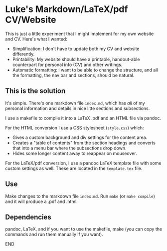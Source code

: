 # Luke's Markdown/LaTeX/pdf CV/Website

This is just a little experiment that I might implement for my own website and CV. Here's what I wanted:

+ Simplification: I don't have to update both my CV and website differently.
+ Printability: My website should have a printable, handout-able counterpart for personal info (CV) and other writings.
+ Automatic formatting: I want to be able to change the structure, and all the formatting, the nav bar and sections, should be natural.

## This is the solution

It's simple. There's one markdown file `index.md`, which has *all* of my personal information and details in nice litte sections and subsections.

I use a makefile to compile it into a LaTeX .pdf and an HTML file via pandoc.

For the HTML conversion I use a CSS stylesheet (`style.css`) which:

+ Gives a custom background and div settings for the content area.
+ Creates a "table of contents" from the section headings and converts that into a menu bar where the subsections drop down.
+ Hides some longer content away to reappear on mouseover.

For the LaTeX/pdf conversion, I use a pandoc LaTeX template file with some custom settings as well.
These are located in the `template.tex` file.

## Use

Make changes to the markdown file `index.md`. Run `make` (or `make compile`) and it will produce a .pdf and .html.

## Dependencies

pandoc, LaTeX, and if you want to use the makefile, make (you can copy the commands and run them manually if you want).


END
